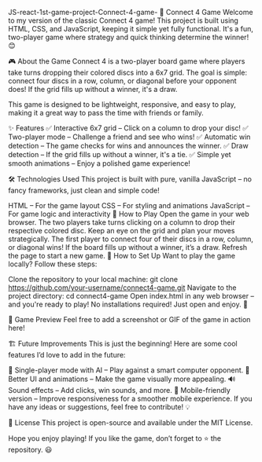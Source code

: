 JS-react-1st-game-project-Connect-4-game-
🎲 Connect 4 Game
Welcome to my version of the classic Connect 4 game! This project is built using HTML, CSS, and JavaScript, keeping it simple yet fully functional. It's a fun, two-player game where strategy and quick thinking determine the winner! 😊

🎮 About the Game
Connect 4 is a two-player board game where players take turns dropping their colored discs into a 6x7 grid. The goal is simple: connect four discs in a row, column, or diagonal before your opponent does! If the grid fills up without a winner, it's a draw.

This game is designed to be lightweight, responsive, and easy to play, making it a great way to pass the time with friends or family.

✨ Features
✅ Interactive 6x7 grid – Click on a column to drop your disc! ✅ Two-player mode – Challenge a friend and see who wins! ✅ Automatic win detection – The game checks for wins and announces the winner. ✅ Draw detection – If the grid fills up without a winner, it's a tie. ✅ Simple yet smooth animations – Enjoy a polished game experience!

🛠️ Technologies Used
This project is built with pure, vanilla JavaScript – no fancy frameworks, just clean and simple code!

HTML – For the game layout
CSS – For styling and animations
JavaScript – For game logic and interactivity
🚀 How to Play
Open the game in your web browser.
The two players take turns clicking on a column to drop their respective colored disc.
Keep an eye on the grid and plan your moves strategically.
The first player to connect four of their discs in a row, column, or diagonal wins!
If the board fills up without a winner, it’s a draw.
Refresh the page to start a new game.
📂 How to Set Up
Want to play the game locally? Follow these steps:

Clone the repository to your local machine:
git clone https://github.com/your-username/connect4-game.git
Navigate to the project directory:
cd connect4-game
Open index.html in any web browser – and you're ready to play!
No installations required! Just open and enjoy. 🎉

📸 Game Preview
Feel free to add a screenshot or GIF of the game in action here!

🏗️ Future Improvements
This is just the beginning! Here are some cool features I’d love to add in the future:

🤖 Single-player mode with AI – Play against a smart computer opponent.
🎨 Better UI and animations – Make the game visually more appealing.
🔊 Sound effects – Add clicks, win sounds, and more.
📱 Mobile-friendly version – Improve responsiveness for a smoother mobile experience.
If you have any ideas or suggestions, feel free to contribute! 💡

📜 License
This project is open-source and available under the MIT License.

Hope you enjoy playing! If you like the game, don’t forget to ⭐ the repository. 😃
